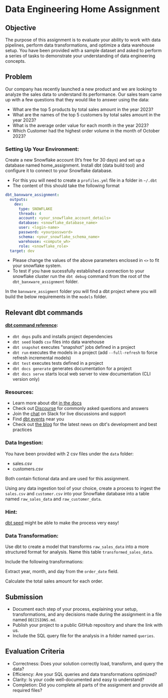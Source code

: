 # Data Engineering Home Assignment

## Objective

The purpose of this assignment is to evaluate your ability to work with data pipelines, perform data transformations, and optimize a data warehouse setup. You have been provided with a sample dataset and asked to perform a series of tasks to demonstrate your understanding of data engineering concepts.

## Problem

Our company has recently launched a new product and we are looking to analyze the sales data to understand its performance. Our sales team came up with a few questions that they would like to answer using the data:

- What are the top 5 products by total sales amount in the year 2023?
- What are the names of the top 5 customers by total sales amount in the year 2023?
- What is the average order value for each month in the year 2023?
- Which Customer had the highest order volume in the month of October 2023?

### Setting Up Your Environment:

Create a new Snowflake account (It’s free for 30 days) and set up a database named home_assignment.
Install dbt (data build tool) and configure it to connect to your Snowflake database.
- For this you will need to create a `profiles.yml` file in a folder in `~/.dbt`
- The content of this should take the following format 
```yml
dbt_banxware_assignment:
  outputs:
    dev:
      type: SNOWFLAKE
      threads: 4
      account: <your_snowflake_account_details>
      database: <snowflake_database_name>
      user: <login-name>
      password: <yourpassword>
      schema: <your_snowflake_schema_name>
      warehouse: <compute_wh>
      role: <snowflake_role>
  target: dev
```
- Please change the values of the above parameters enclosed in `<>` to fit your snowflake system.
- To test if you have sucessfully established a connection to your snowflake cluster run the `dbt debug` command from the root of the `dbt_banxware_assignment` folder.

In the `banxware_assigment` folder you will find a dbt project where you will build the below requirements in the `models` folder. 

## Relevant dbt commands

#### [dbt command reference](https://docs.getdbt.com/reference/dbt-commands):

- `dbt deps` pulls and installs project dependencies
- `dbt seed`  loads `csv` files into data warehouse
- `dbt snapshot` executes "snapshot" jobs defined in a project
- `dbt run` executes the models in a project (add `--full-refresh` to force refresh incremental models)
- `dbt test` executes tests defined in a project
- `dbt docs generate` generates documentation for a project
- `dbt docs serve` starts local web server to view documentation (CLI version only)

### Resources:
- Learn more about dbt [in the docs](https://docs.getdbt.com/docs/introduction)
- Check out [Discourse](https://discourse.getdbt.com/) for commonly asked questions and answers
- Join the [chat](https://community.getdbt.com/) on Slack for live discussions and support
- Find [dbt events](https://events.getdbt.com) near you
- Check out [the blog](https://blog.getdbt.com/) for the latest news on dbt's development and best practices

### Data Ingestion:

You have been provided with 2 csv files under the `data` folder:

- sales.csv
- customers.csv

Both contain fictional data and are used for this assignment.

Using any data ingestion tool of your choice, create a process to ingest the `sales.csv` and `customer.csv` into your Snowflake database into a table named `raw_sales_data` and `raw_customer_data`. 

### Hint:

[dbt seed](https://docs.getdbt.com/docs/build/seeds) might be able to make the process very easy!

### Data Transformation:

Use dbt to create a model that transforms `raw_sales_data` into a more structured format for analysis. Name this table `transformed_sales_data`.

Include the following transformations:

Extract year, month, and day from the `order_date` field.

Calculate the total sales amount for each order.

## Submission

- Document each step of your process, explaining your setup, transformations, and any decisions made during the assignment in a file named `DECISIONS.md`.
- Publish your project to a public GitHub repository and share the link with us.
- Include the SQL query file for the analysis in a folder named `queries`.

## Evaluation Criteria

- Correctness: Does your solution correctly load, transform, and query the data?
- Efficiency: Are your SQL queries and data transformations optimized?
- Clarity: Is your code well-documented and easy to understand?
- Completion: Did you complete all parts of the assignment and provide all required files?

